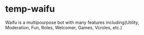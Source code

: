 # temp-waifu
Waifu is a multipourpose bot with many features including(Utility, Moderation, Fun, Roles, Welcomer, Games, Vcroles, etc.)
